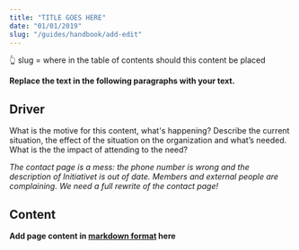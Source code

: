 ```yaml
---
title: "TITLE GOES HERE"
date: "01/01/2019"
slug: "/guides/handbook/add-edit"
---
```


👆 slug = where in the table of contents should this content be placed

**Replace the text in the following paragraphs with your text.**

## Driver

What is the motive for this content, what's happening? Describe the current situation, the effect of the situation on the organization and what’s needed. What is the the impact of attending to the need?

_The contact page is a mess: the phone number is wrong and the description of Initiativet is out of date. Members and external people are complaining. We need a full rewrite of the contact page!_

## Content

**Add page content in [markdown format](https://guides.github.com/features/mastering-markdown/) here**
